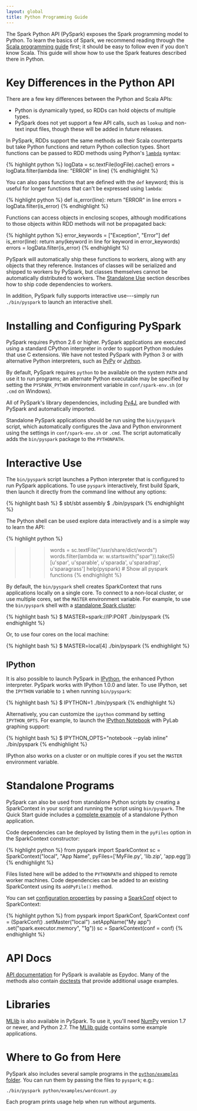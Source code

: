 ```yaml
---
layout: global
title: Python Programming Guide
---
```



The Spark Python API (PySpark) exposes the Spark programming model to Python.
To learn the basics of Spark, we recommend reading through the
[Scala programming guide](scala-programming-guide.html) first; it should be
easy to follow even if you don't know Scala.
This guide will show how to use the Spark features described there in Python.


# Key Differences in the Python API

There are a few key differences between the Python and Scala APIs:

* Python is dynamically typed, so RDDs can hold objects of multiple types.
* PySpark does not yet support a few API calls, such as `lookup` and non-text input files, though these will be added in future releases.

In PySpark, RDDs support the same methods as their Scala counterparts but take Python functions and return Python collection types.
Short functions can be passed to RDD methods using Python's [`lambda`](http://www.diveintopython.net/power_of_introspection/lambda_functions.html) syntax:

{% highlight python %}
logData = sc.textFile(logFile).cache()
errors = logData.filter(lambda line: "ERROR" in line)
{% endhighlight %}

You can also pass functions that are defined with the `def` keyword; this is useful for longer functions that can't be expressed using `lambda`:

{% highlight python %}
def is_error(line):
    return "ERROR" in line
errors = logData.filter(is_error)
{% endhighlight %}

Functions can access objects in enclosing scopes, although modifications to those objects within RDD methods will not be propagated back:

{% highlight python %}
error_keywords = ["Exception", "Error"]
def is_error(line):
    return any(keyword in line for keyword in error_keywords)
errors = logData.filter(is_error)
{% endhighlight %}

PySpark will automatically ship these functions to workers, along with any objects that they reference.
Instances of classes will be serialized and shipped to workers by PySpark, but classes themselves cannot be automatically distributed to workers.
The [Standalone Use](#standalone-use) section describes how to ship code dependencies to workers.

In addition, PySpark fully supports interactive use---simply run `./bin/pyspark` to launch an interactive shell.


# Installing and Configuring PySpark

PySpark requires Python 2.6 or higher.
PySpark applications are executed using a standard CPython interpreter in order to support Python modules that use C extensions.
We have not tested PySpark with Python 3 or with alternative Python interpreters, such as [PyPy](http://pypy.org/) or [Jython](http://www.jython.org/).

By default, PySpark requires `python` to be available on the system `PATH` and use it to run programs; an alternate Python executable may be specified by setting the `PYSPARK_PYTHON` environment variable in `conf/spark-env.sh` (or `.cmd` on Windows).

All of PySpark's library dependencies, including [Py4J](http://py4j.sourceforge.net/), are bundled with PySpark and automatically imported.

Standalone PySpark applications should be run using the `bin/pyspark` script, which automatically configures the Java and Python environment using the settings in `conf/spark-env.sh` or `.cmd`.
The script automatically adds the `bin/pyspark` package to the `PYTHONPATH`.


# Interactive Use

The `bin/pyspark` script launches a Python interpreter that is configured to run PySpark applications. To use `pyspark` interactively, first build Spark, then launch it directly from the command line without any options:

{% highlight bash %}
$ sbt/sbt assembly
$ ./bin/pyspark
{% endhighlight %}

The Python shell can be used explore data interactively and is a simple way to learn the API:

{% highlight python %}
>>> words = sc.textFile("/usr/share/dict/words")
>>> words.filter(lambda w: w.startswith("spar")).take(5)
[u'spar', u'sparable', u'sparada', u'sparadrap', u'sparagrass']
>>> help(pyspark) # Show all pyspark functions
{% endhighlight %}

By default, the `bin/pyspark` shell creates SparkContext that runs applications locally on a single core.
To connect to a non-local cluster, or use multiple cores, set the `MASTER` environment variable.
For example, to use the `bin/pyspark` shell with a [standalone Spark cluster](spark-standalone.html):

{% highlight bash %}
$ MASTER=spark://IP:PORT ./bin/pyspark
{% endhighlight %}

Or, to use four cores on the local machine:

{% highlight bash %}
$ MASTER=local[4] ./bin/pyspark
{% endhighlight %}


## IPython

It is also possible to launch PySpark in [IPython](http://ipython.org), the 
enhanced Python interpreter. PySpark works with IPython 1.0.0 and later. To 
use IPython, set the `IPYTHON` variable to `1` when running `bin/pyspark`:

{% highlight bash %}
$ IPYTHON=1 ./bin/pyspark
{% endhighlight %}

Alternatively, you can customize the `ipython` command by setting `IPYTHON_OPTS`. For example, to launch
the [IPython Notebook](http://ipython.org/notebook.html) with PyLab graphing support:

{% highlight bash %}
$ IPYTHON_OPTS="notebook --pylab inline" ./bin/pyspark
{% endhighlight %}

IPython also works on a cluster or on multiple cores if you set the `MASTER` environment variable.


# Standalone Programs

PySpark can also be used from standalone Python scripts by creating a SparkContext in your script and running the script using `bin/pyspark`.
The Quick Start guide includes a [complete example](quick-start.html#a-standalone-app-in-python) of a standalone Python application.

Code dependencies can be deployed by listing them in the `pyFiles` option in the SparkContext constructor:

{% highlight python %}
from pyspark import SparkContext
sc = SparkContext("local", "App Name", pyFiles=['MyFile.py', 'lib.zip', 'app.egg'])
{% endhighlight %}

Files listed here will be added to the `PYTHONPATH` and shipped to remote worker machines.
Code dependencies can be added to an existing SparkContext using its `addPyFile()` method.

You can set [configuration properties](configuration.html#spark-properties) by passing a
[SparkConf](api/pyspark/pyspark.conf.SparkConf-class.html) object to SparkContext:

{% highlight python %}
from pyspark import SparkConf, SparkContext
conf = (SparkConf()
         .setMaster("local")
         .setAppName("My app")
         .set("spark.executor.memory", "1g"))
sc = SparkContext(conf = conf)
{% endhighlight %}

# API Docs

[API documentation](api/pyspark/index.html) for PySpark is available as Epydoc.
Many of the methods also contain [doctests](http://docs.python.org/2/library/doctest.html) that provide additional usage examples.

# Libraries

[MLlib](mllib-guide.html) is also available in PySpark. To use it, you'll need
[NumPy](http://www.numpy.org) version 1.7 or newer, and Python 2.7. The [MLlib guide](mllib-guide.html) contains
some example applications.

# Where to Go from Here

PySpark also includes several sample programs in the [`python/examples` folder](https://github.com/apache/spark/tree/master/python/examples).
You can run them by passing the files to `pyspark`; e.g.:

    ./bin/pyspark python/examples/wordcount.py

Each program prints usage help when run without arguments.
